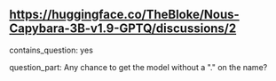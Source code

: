 ## https://huggingface.co/TheBloke/Nous-Capybara-3B-v1.9-GPTQ/discussions/2

contains_question: yes

question_part: Any chance to get the model without a "." on the name?